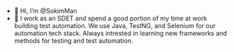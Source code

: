 - 👋 Hi, I’m @SokimMan
- 👀 I work as an SDET and spend a good portion of my time at work building test automation. We use Java, TestNG, and Selenium for our automation tech stack. Always intrested in learning new frameworks and methods for testing and test automation.  

<!---
SokimMan/SokimMan is a ✨ special ✨ repository because its `README.md` (this file) appears on your GitHub profile.
You can click the Preview link to take a look at your changes.
--->
